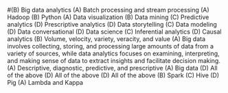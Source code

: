#(B) Big data analytics
(A) Batch processing and stream processing
(A) Hadoop
(B) Python
(A) Data visualization
(B) Data mining
(C) Predictive analytics
(D) Prescriptive analytics
(D) Data storytelling
(C) Data modeling
(D) Data conversational
(D) Data science
(C) Inferential analytics
(D) Causal analytics
(B) Volume, velocity, variety, veracity, and value
(A) Big data involves collecting, storing, and processing large amounts of data from a variety of sources, while data analytics focuses on examining, interpreting, and making sense of data to extract insights and facilitate decision making.
(A) Descriptive, diagnostic, predictive, and prescriptive
(A) Big data
(D) All of the above
(D) All of the above
(D) All of the above
(B) Spark
(C) Hive
(D) Pig
(A) Lambda and Kappa
